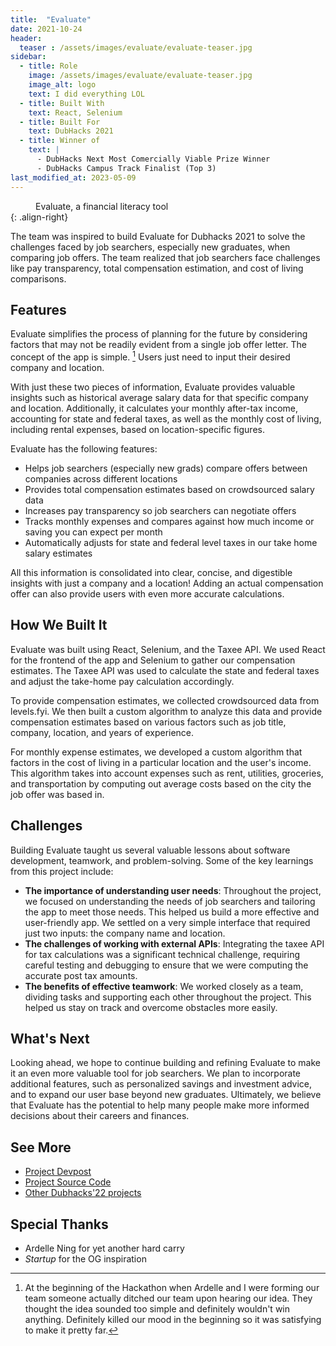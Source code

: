 ```yaml
---
title:  "Evaluate"
date: 2021-10-24
header:
  teaser : /assets/images/evaluate/evaluate-teaser.jpg
sidebar:
  - title: Role
    image: /assets/images/evaluate/evaluate-teaser.jpg
    image_alt: logo
    text: I did everything LOL
  - title: Built With
    text: React, Selenium   
  - title: Built For
    text: DubHacks 2021
  - title: Winner of
    text: |
      - DubHacks Next Most Comercially Viable Prize Winner
      - DubHacks Campus Track Finalist (Top 3)
last_modified_at: 2023-05-09
---
```


<figure style="width: 50%; margin-block-start: 0; margin-block-end: 0px;">
  <img src="{{ site.url }}{{ site.baseurl }}/assets/images/evaluate/evaluate-app.jpg" alt="">
  <figcaption>Evaluate, a financial literacy tool</figcaption>
</figure>
{: .align-right}

The team was inspired to build Evaluate for Dubhacks 2021 to solve the challenges faced by job searchers, especially new graduates, when comparing job offers. The team realized that job searchers face challenges like pay transparency, total compensation estimation, and cost of living comparisons.

## Features
Evaluate simplifies the process of planning for the future by considering factors that may not be readily evident from a single job offer letter. 
The concept of the app is simple. [^1] 
Users just need to input their desired company and location.

With just these two pieces of information,
Evaluate provides valuable insights such as historical average salary data for that specific company and location. 
Additionally, it calculates your monthly after-tax income, accounting for state and federal taxes, as well as the monthly cost of living, including rental expenses, based on location-specific figures. 

Evaluate has the following features:

- Helps job searchers (especially new grads) compare offers between companies across different locations
- Provides total compensation estimates based on crowdsourced salary data
- Increases pay transparency so job searchers can negotiate offers
- Tracks monthly expenses and compares against how much income or saving you can expect per month
- Automatically adjusts for state and federal level taxes in our take home salary estimates

All this information is consolidated into clear, concise, and digestible insights with just a company and a location!
Adding an actual compensation offer can also provide users with even more accurate calculations.


## How We Built It
Evaluate was built using React, Selenium, and the Taxee API. We used React for the frontend of the app and Selenium to gather our compensation estimates. The Taxee API was used to calculate the state and federal taxes and adjust the take-home pay calculation accordingly.

To provide compensation estimates, we collected crowdsourced data from levels.fyi. We then built a custom algorithm to analyze this data and provide compensation estimates based on various factors such as job title, company, location, and years of experience.

For monthly expense estimates, we developed a custom algorithm that factors in the cost of living in a particular location and the user's income. This algorithm takes into account expenses such as rent, utilities, groceries, and transportation by computing out average costs based on the city the job offer was based in.

## Challenges
Building Evaluate taught us several valuable lessons about software development, teamwork, and problem-solving. Some of the key learnings from this project include:

- **The importance of understanding user needs**: Throughout the project, we focused on understanding the needs of job searchers and tailoring the app to meet those needs. This helped us build a more effective and user-friendly app. We settled on a very simple interface that required just two inputs: the company name and location.
- **The challenges of working with external APIs**: Integrating the taxee API for tax calculations was a significant technical challenge, requiring careful testing and debugging to ensure that we were computing the accurate post tax amounts.
- **The benefits of effective teamwork**: We worked closely as a team, dividing tasks and supporting each other throughout the project. This helped us stay on track and overcome obstacles more easily.


## What's Next
Looking ahead, we hope to continue building and refining Evaluate to make it an even more valuable tool for job searchers. We plan to incorporate additional features, such as personalized savings and investment advice, and to expand our user base beyond new graduates. Ultimately, we believe that Evaluate has the potential to help many people make more informed decisions about their careers and finances.

## See More
- [Project Devpost][evaluate-devpost]
- [Project Source Code][evaluate-repo]
- [Other Dubhacks'22 projects][dubhacks-devpost]


## Special Thanks

- Ardelle Ning for yet another hard carry
- _Startup_ for the OG inspiration

[evaluate-devpost]: https://devpost.com/software/worth
[evaluate-repo]: https://github.com/kaamnarishi/dubhacks2021
[dubhacks-devpost]: https://dubhacks-21.devpost.com/

[^1]: At the beginning of the Hackathon when Ardelle and I were forming our team someone actually ditched our team upon hearing our idea. They thought the idea sounded too simple and definitely wouldn't win anything. Definitely killed our mood in the beginning so it was satisfying to make it pretty far. 

